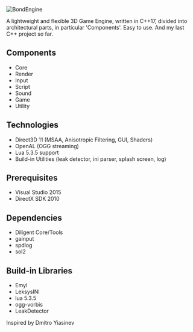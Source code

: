 ![BondEngine](https://github.com/bondarenko-me/BondEngine/blob/master/logo.png)

A lightweight and flexible 3D Game Engine, written in C++17, divided into architectural parts, in particular 'Components'. Easy to use. And my last C++ project so far.

Components
---------
- Core
- Render
- Input
- Script
- Sound
- Game
- Utility

Technologies
------------
- Direct3D 11 (MSAA, Anisotropic Filtering, GUI, Shaders)
- OpenAL (OGG streaming)
- Lua 5.3.5 support
- Build-in Utilities (leak detector, ini parser, splash screen, log)

Prerequisites
-------------
- Visual Studio 2015
- DirectX SDK 2010

Dependencies
------------
- Diligent Core/Tools
- gainput
- spdlog
- sol2

Build-in Libraries
-------------
- Emyl
- LeksysINI
- lua 5.3.5
- ogg-vorbis
- LeakDetector

Inspired by Dmitro Yiasinev
